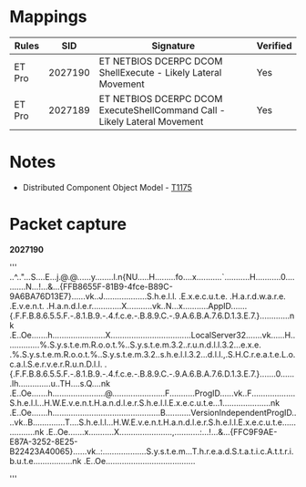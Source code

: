 # Mappings

| Rules     |    SID    | Signature 		                                                                 |  Verified |
| --------- | --------- | ------------------------------------------------------------------------------ | --------- |
| ET Pro    |  2027190  | ET NETBIOS DCERPC DCOM ShellExecute - Likely Lateral Movement                  |    Yes    |
| ET Pro    |  2027189  | ET NETBIOS DCERPC DCOM ExecuteShellCommand Call - Likely Lateral Movement      |    Yes    |

# Notes

* Distributed Component Object Model - [T1175](https://attack.mitre.org/techniques/T1175/)

# Packet capture

**2027190**

'''
..^.."...S....E...j.@.@......y........l\.n{NU.....H.........fo....x...........`...........H...........0...........N...!...&...{FFB8655F-81B9-4fce-B89C-9A6BA76D13E7}......vk..J...................S.h.e.l.l. .E.x.e.c.u.t.e. .H.a.r.d.w.a.r.e. .E.v.e.n.t. .H.a.n.d.l.e.r.............X...........vk..N...x...........AppID.......{.F.F.B.8.6.5.5.F.-.8.1.B.9.-.4.f.c.e.-.B.8.9.C.-.9.A.6.B.A.7.6.D.1.3.E.7.}.............nk .E..Oe.......h.......................X...................................LocalServer32.......vk......H...............%.S.y.s.t.e.m.R.o.o.t.%.\.S.y.s.t.e.m.3.2.\.r.u.n.d.l.l.3.2...e.x.e. .%.S.y.s.t.e.m.R.o.o.t.%.\.S.y.s.t.e.m.3.2.\.s.h.e.l.l.3.2...d.l.l.,.S.H.C.r.e.a.t.e.L.o.c.a.l.S.e.r.v.e.r.R.u.n.D.l.l. .{.F.F.B.8.6.5.5.F.-.8.1.B.9.-.4.f.c.e.-.B.8.9.C.-.9.A.6.B.A.7.6.D.1.3.E.7.}.......0.......lh..............u..TH....s.Q....nk .E..Oe.......h.......................@.......................F...........ProgID......vk..F...................S.h.e.l.l...H.W.E.v.e.n.t.H.a.n.d.l.e.r.S.h.e.l.l.E.x.e.c.u.t.e...1.....................nk .E..Oe.......h...............................................B...........VersionIndependentProgID....vk..B..............T....S.h.e.l.l...H.W.E.v.e.n.t.H.a.n.d.l.e.r.S.h.e.l.l.E.x.e.c.u.t.e.................nk .E..Oe.......x...........X.......................,...........:...!...&...{FFC9F9AE-E87A-3252-8E25-B22423A40065}......vk..:...................S.y.s.t.e.m...T.h.r.e.a.d.S.t.a.t.i.c.A.t.t.r.i.b.u.t.e.................nk .E..Oe.......................................

'''
